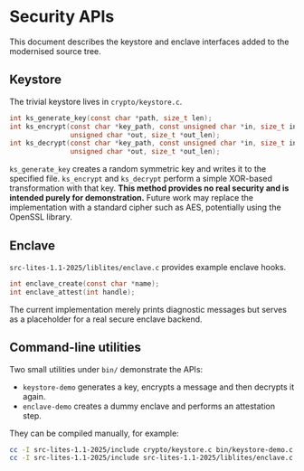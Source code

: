 # Security APIs

This document describes the keystore and enclave interfaces added to the modernised source tree.

## Keystore

The trivial keystore lives in `crypto/keystore.c`.

```c
int ks_generate_key(const char *path, size_t len);
int ks_encrypt(const char *key_path, const unsigned char *in, size_t in_len,
               unsigned char *out, size_t *out_len);
int ks_decrypt(const char *key_path, const unsigned char *in, size_t in_len,
               unsigned char *out, size_t *out_len);
```

`ks_generate_key` creates a random symmetric key and writes it to the specified
file.  `ks_encrypt` and `ks_decrypt` perform a simple XOR-based transformation
with that key.  **This method provides no real security and is intended purely
for demonstration.**  Future work may replace the implementation with a
standard cipher such as AES, potentially using the OpenSSL library.

## Enclave

`src-lites-1.1-2025/liblites/enclave.c` provides example enclave hooks.

```c
int enclave_create(const char *name);
int enclave_attest(int handle);
```

The current implementation merely prints diagnostic messages but serves as a
placeholder for a real secure enclave backend.

## Command-line utilities

Two small utilities under `bin/` demonstrate the APIs:

- `keystore-demo` generates a key, encrypts a message and then decrypts it again.
- `enclave-demo` creates a dummy enclave and performs an attestation step.

They can be compiled manually, for example:

```sh
cc -I src-lites-1.1-2025/include crypto/keystore.c bin/keystore-demo.c -o keystore-demo
cc -I src-lites-1.1-2025/include src-lites-1.1-2025/liblites/enclave.c bin/enclave-demo.c -o enclave-demo
```
